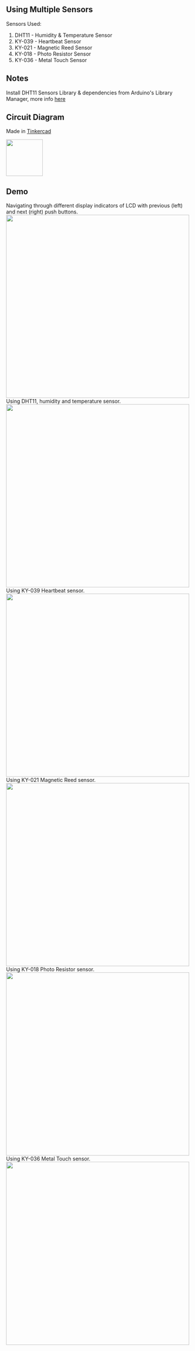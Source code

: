 ## Using Multiple Sensors

Sensors Used:
1) DHT11 - Humidity & Temperature Sensor
2) KY-039 - Heartbeat Sensor
3) KY-021 - Magnetic Reed Sensor
4) KY-018 - Photo Resistor Sensor
5) KY-036 - Metal Touch Sensor

## Notes

Install DHT11 Sensors Library & dependencies from Arduino's Library Manager, more info [here](https://github.com/adafruit/DHT-sensor-library)


## Circuit Diagram

Made in [Tinkercad](https://www.tinkercad.com)

<img src="" width="100">

## Demo

Navigating through different display indicators of LCD with previous (left) and next (right) push buttons.
<br/>
<img src="https://github.com/nayfusaurus/arduino-learning-project/blob/master/2.%20Reading%20Multiple%20Sensors/1.%20Navigating%20LCD%20Pages.gif" width="500">
<br/>
Using DHT11, humidity and temperature sensor.
<br/>
<img src="https://github.com/nayfusaurus/arduino-learning-project/blob/master/2.%20Reading%20Multiple%20Sensors/2.%20Temperature%20Sensor.gif" width="500">
<br/>
Using KY-039 Heartbeat sensor.
<br/>
<img src="https://github.com/nayfusaurus/arduino-learning-project/blob/master/2.%20Reading%20Multiple%20Sensors/3.%20Heartbeat%20Sensor.gif" width="500">
<br/>
Using KY-021 Magnetic Reed sensor.
<br/>
<img src="https://github.com/nayfusaurus/arduino-learning-project/blob/master/2.%20Reading%20Multiple%20Sensors/4.%20Magnetic%20Reed%20Sensor.gif" width="500">
<br/>
Using KY-018 Photo Resistor sensor.
<br/>
<img src="https://github.com/nayfusaurus/arduino-learning-project/blob/master/2.%20Reading%20Multiple%20Sensors/5.%20Photo%20Resistor%20Sensor.gif" width="500">
<br/>
Using KY-036 Metal Touch sensor.
<br/>
<img src="https://github.com/nayfusaurus/arduino-learning-project/blob/master/2.%20Reading%20Multiple%20Sensors/6.%20Metal%20Touch%20Sensor.gif" width="500">
